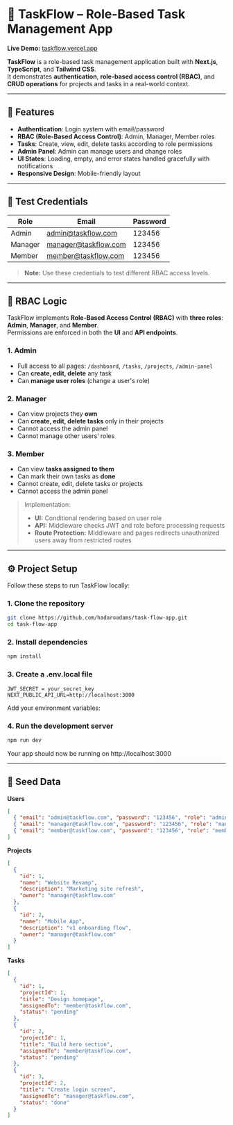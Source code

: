 # 📝 TaskFlow – Role-Based Task Management App

**Live Demo:** [taskflow.vercel.app](https://task-flow-app-one.vercel.app/)

**TaskFlow** is a role-based task management application built with **Next.js**, **TypeScript**, and **Tailwind CSS**.  
It demonstrates **authentication**, **role-based access control (RBAC)**, and **CRUD operations** for projects and tasks in a real-world context.

---

## 🚀 Features

- **Authentication**: Login system with email/password
- **RBAC (Role-Based Access Control)**: Admin, Manager, Member roles
- **Tasks**: Create, view, edit, delete tasks according to role permissions
- **Admin Panel**: Admin can manage users and change roles
- **UI States**: Loading, empty, and error states handled gracefully with notifications
- **Responsive Design**: Mobile-friendly layout

---

## 👥 Test Credentials

| Role    | Email                | Password |
| ------- | -------------------- | -------- |
| Admin   | admin@taskflow.com   | 123456   |
| Manager | manager@taskflow.com | 123456   |
| Member  | member@taskflow.com  | 123456   |

> **Note:** Use these credentials to test different RBAC access levels.

---

## 🔑 RBAC Logic

TaskFlow implements **Role-Based Access Control (RBAC)** with **three roles**: **Admin**, **Manager**, and **Member**.  
Permissions are enforced in both the **UI** and **API endpoints**.

### 1. Admin

- Full access to all pages: `/dashboard`, `/tasks`, `/projects`, `/admin-panel`
- Can **create, edit, delete** any task
- Can **manage user roles** (change a user's role)

### 2. Manager

- Can view projects they **own**
- Can **create, edit, delete tasks** only in their projects
- Cannot access the admin panel
- Cannot manage other users’ roles

### 3. Member

- Can view **tasks assigned to them**
- Can mark their own tasks as **done**
- Cannot create, edit, delete tasks or projects
- Cannot access the admin panel

> Implementation:
>
> - **UI:** Conditional rendering based on user role
> - **API:** Middleware checks JWT and role before processing requests
> - **Route Protection:** Middleware and pages redirects unauthorized users away from restricted routes

---

## ⚙️ Project Setup

Follow these steps to run TaskFlow locally:

### 1. Clone the repository

```bash
git clone https://github.com/hadaroadams/task-flow-app.git
cd task-flow-app
```

### 2. Install dependencies

```bash
npm install
```

### 3. Create a .env.local file

```
JWT_SECRET = your_secret_key
NEXT_PUBLIC_API_URL=http://localhost:3000
```

Add your environment variables:

### 4. Run the development server

```bash
npm run dev

```

Your app should now be running on http://localhost:3000

---

## 📂 Seed Data

**Users**

```json
[
  { "email": "admin@taskflow.com", "password": "123456", "role": "admin" },
  { "email": "manager@taskflow.com", "password": "123456", "role": "manager" },
  { "email": "member@taskflow.com", "password": "123456", "role": "member" }
]
```

**Projects**

```json
[
  {
    "id": 1,
    "name": "Website Revamp",
    "description": "Marketing site refresh",
    "owner": "manager@taskflow.com"
  },
  {
    "id": 2,
    "name": "Mobile App",
    "description": "v1 onboarding flow",
    "owner": "manager@taskflow.com"
  }
]
```

**Tasks**

```json
[
  {
    "id": 1,
    "projectId": 1,
    "title": "Design homepage",
    "assignedTo": "member@taskflow.com",
    "status": "pending"
  },
  {
    "id": 2,
    "projectId": 1,
    "title": "Build hero section",
    "assignedTo": "member@taskflow.com",
    "status": "pending"
  },
  {
    "id": 3,
    "projectId": 2,
    "title": "Create login screen",
    "assignedTo": "manager@taskflow.com",
    "status": "done"
  }
]
```
